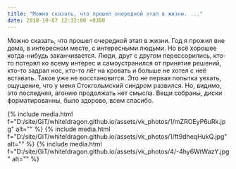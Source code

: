 ```yaml
---
title: "Можно сказать, что прошел очередной этап в жизни. ..."
date: 2018-10-07 12:32:00 +0300
---
```


Можно сказать, что прошел очередной этап в жизни. Год я прожил вне дома, в интересном месте, с интересными людьми. Но всё хорошее когда-нибудь заканчивается. Люди, друг с другом перессорились, кто-то потерял ко всему интерес и самоустранился от принятия решений, кто-то задрал нос, кто-то лёг на кровать и больше не хотел с неё вставать. Такое уже не восстановится.
Это не первая попытка уехать, ощущение, что у меня Стокгольмский синдром развился. Но, видимо, это последняя, агонию продолжать нет смысла.
Вещи собраны, диски форматированны, было здорово, всем спасибо.


{% include media.html f="D:/site/GiT/whiteldragon.github.io/assets/vk_photos/1/mZROEyP6uRk.jpg" alt="" %}
{% include media.html f="D:/site/GiT/whiteldragon.github.io/assets/vk_photos/1/ft9dheqHukQ.jpg" alt="" %}
{% include media.html f="D:/site/GiT/whiteldragon.github.io/assets/vk_photos/4/-4hy6WtWazY.jpg" alt="" %}
